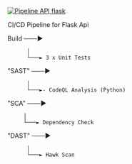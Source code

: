 [![Pipeline API flask](https://github.com/w0Iff/api_pipeline/actions/workflows/pipeline.yml/badge.svg?branch=main)](https://github.com/w0Iff/api_pipeline/actions/workflows/pipeline.yml)

CI/CD Pipeline for Flask Api 

Build ───▶

          │
          └───► 3 x Unit Tests 

"SAST" ───▶

          │
          └───►- CodeQL Analysis (Python)

"SCA" ───▶

         │
         └───► Dependency Check

"DAST" ───▶

          │
          └───► Hawk Scan



